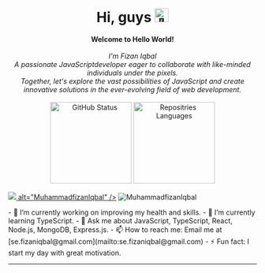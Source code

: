 <h1 align="center">Hi, guys <img src="https://github.com/wervlad/wervlad/assets/24524555/766d336d-b87d-44ba-807c-c51de2bc6b4d" width="28px" alt="👋"></h1>
<p align="center"> <b>Welcome to Hello World!</b><br><br><i>I'm Fizan Iqbal<br> A passionate JavaScriptdeveloper eager to collaborate with like-minded individuals under the pixels.<br>
Together, let's explore the vast possibilities of JavaScript and create innovative solutions in the ever-evolving field of web development.<br></i><br>
<a href="https://github.com/faizaniqbalLC"><img height="165em" alt="GitHub Status" src="https://github-readme-stats.vercel.app/api?username=faizaniqbalLC&show_icons=true&theme=algolia&include_all_commits=true&count_private=true"/></a>
 <a href="https://github.com/faizaniqbalLC"><img height="165em" alt="Repositries Languages" src="https://github-readme-stats.vercel.app/api/top-langs/?username=faizaniqbalLC&layout=compact&langs_count=8&theme=algolia"/></a>
</p>
<p align="left">
    <a href="https://linkedin.com/in/muhammad-fizan-iqbal" target="_blank"><img src="https://img.shields.io/badge/LinkedIn-%230077B5.svg?logo=linkedin&logoColor=white"
        <br/>                                                        alt="MuhammadfizanIqbal" /></a>
  <img src="https://komarev.com/ghpvc/?username=faizaniqbalLC" alt="MuhammadfizanIqbal" />
</p>
- 🔭 I’m currently working on improving my health and skills.
- 🌱 I’m currently learning TypeScript.
- 💬 Ask me about JavaScript, TypeScript, React, Node.js, MongoDB, Express.js.
- 📫 How to reach me: Email me at [se.fizaniqbal@gmail.com](mailto:se.fizaniqbal@gmail.com)
- ⚡ Fun fact: I start my day with great motivation.

---

